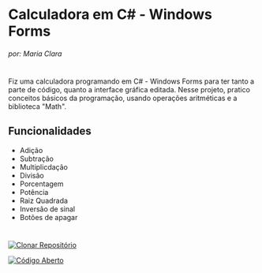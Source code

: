 # Calculadora em C# - Windows Forms
###### _por: Maria Clara_
#
Fiz uma calculadora programando em C# - Windows Forms para ter tanto a parte de código, quanto a interface gráfica editada. Nesse projeto, pratico conceitos básicos da programação, usando operações aritméticas e a biblioteca "Math".
## Funcionalidades
- Adição
- Subtração
- Multiplicdação
- Divisão
- Porcentagem
- Potência
- Raiz Quadrada
- Inversão de sinal
- Botões de apagar
#
[![Clonar Repositório](https://user-images.githubusercontent.com/123563801/229383655-82cea5da-f9b1-447e-8bd1-618c9096d86d.png)](https://github.com/maria-kaki/calculadora/blob/main/clonar-reposit%C3%B3rio.md)

[![Código Aberto](https://user-images.githubusercontent.com/123563801/229950796-2302e9eb-0adc-454e-ab1a-3b92235aa8a4.png)](https://github.com/maria-kaki/calculadora/blob/main/c%C3%B3digo.md)
